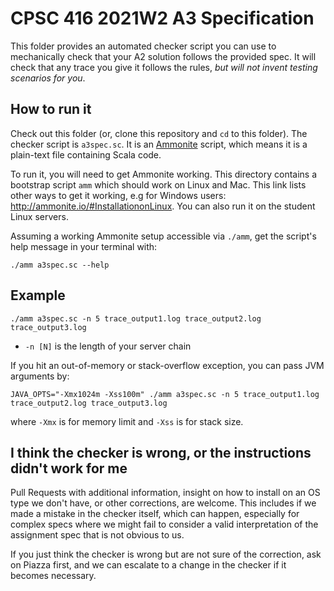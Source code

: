 # CPSC 416 2021W2 A3 Specification

This folder provides an automated checker script you can use to mechanically check that your A2 solution follows the provided spec.
It will check that any trace you give it follows the rules, _but will not invent testing scenarios for you_.

## How to run it

Check out this folder (or, clone this repository and `cd` to this folder).
The checker script is `a3spec.sc`.
It is an [Ammonite](https://ammonite.io/Ammonite) script, which means it is a plain-text file containing Scala code.

To run it, you will need to get Ammonite working.
This directory contains a bootstrap script `amm` which should work on Linux and Mac.
This link lists other ways to get it working, e.g for Windows users: http://ammonite.io/#InstallationonLinux.
You can also run it on the student Linux servers.

Assuming a working Ammonite setup accessible via `./amm`, get the script's help message in your terminal with:
```
./amm a3spec.sc --help
```

## Example
```
./amm a3spec.sc -n 5 trace_output1.log trace_output2.log trace_output3.log
```

- `-n [N]` is the length of your server chain

If you hit an out-of-memory or stack-overflow exception, you can pass JVM arguments by:
```
JAVA_OPTS="-Xmx1024m -Xss100m" ./amm a3spec.sc -n 5 trace_output1.log trace_output2.log trace_output3.log
```
where `-Xmx` is for memory limit and `-Xss` is for stack size.

## I think the checker is wrong, or the instructions didn't work for me

Pull Requests with additional information, insight on how to install on an OS type we don't have, or other corrections, are welcome.
This includes if we made a mistake in the checker itself, which can happen, especially for complex specs where we might fail to consider a valid interpretation of the assignment spec that is not obvious to us.

If you just think the checker is wrong but are not sure of the correction, ask on Piazza first, and we can escalate to a change in the checker if it becomes necessary.
